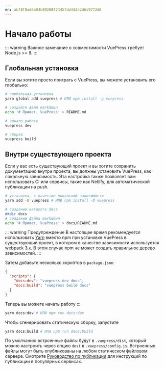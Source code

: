 ```yaml
---
en: ab48f0ad6b04b89268423457dd4d3a2d6d9772d6
---
```


# Начало работы

::: warning Важное замечание о совместимости
VuePress требует Node.js >= 8.
:::

## Глобальная установка

Если вы хотите просто поиграть с VuePress, вы можете установить его глобально:

``` bash
# глобальная установка
yarn global add vuepress # ИЛИ npm install -g vuepress

# создайте файл markdown
echo '# Привет, VuePress' > README.md

# начало работы
vuepress dev

# сборка
vuepress build
```

## Внутри существующего проекта

Если у вас есть существующий проект и вы хотите сохранить документацию внутри проекта, вы должны установить VuePress, как локальную зависимость. Эта настройка также позволяет вам использовать CI или сервисы, такие как Netlify, для автоматической публикации на push.

``` bash
# установка, в качестве локальной зависимости
yarn add -D vuepress # ИЛИ npm install -D vuepress

# создание каталога docs
mkdir docs
# создание файла markdown
echo '# Привет, VuePress' > docs/README.md
```

::: warning Предупреждение
В настоящее время рекомендуется использовать [Yarn](https://yarnpkg.com/en/) вместо npm при установке VuePress в существующий проект, в котором в качестве зависимости используется webpack 3.x. В этом случае npm не может создать правильное дерево зависимостей.
:::

Затем добавьте несколько скриптов в `package.json`:

``` json
{
  "scripts": {
    "docs:dev": "vuepress dev docs",
    "docs:build": "vuepress build docs"
  }
}
```

Теперь вы можете начать работу с:

``` bash
yarn docs:dev # ИЛИ npm run docs:dev
```

Чтобы сгенерировать статическую сборку, запустите

``` bash
yarn docs:build # Или npm run docs:build
```

По умолчанию встроенные файлы будут в `.vuepress/dist`, который можно настроить через опцию `dest` в `.vuepress/config.js`. Встроенные файлы могут быть опубликованы на любом статическом файловом сервере. Смотрите [Руководство по публикации](./deploy.md) для инструкций по публикации в популярных сервисах.
